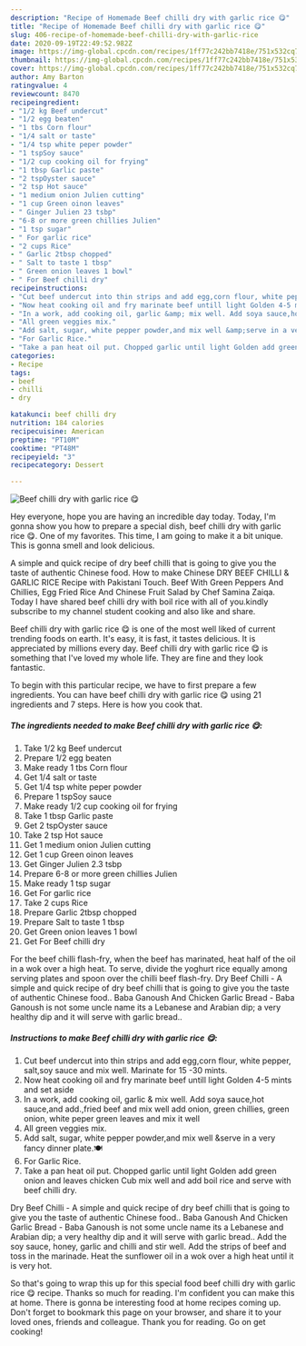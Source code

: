```yaml
---
description: "Recipe of Homemade Beef chilli dry with garlic rice 😋"
title: "Recipe of Homemade Beef chilli dry with garlic rice 😋"
slug: 406-recipe-of-homemade-beef-chilli-dry-with-garlic-rice
date: 2020-09-19T22:49:52.982Z
image: https://img-global.cpcdn.com/recipes/1ff77c242bb7418e/751x532cq70/beef-chilli-dry-with-garlic-rice-😋-recipe-main-photo.jpg
thumbnail: https://img-global.cpcdn.com/recipes/1ff77c242bb7418e/751x532cq70/beef-chilli-dry-with-garlic-rice-😋-recipe-main-photo.jpg
cover: https://img-global.cpcdn.com/recipes/1ff77c242bb7418e/751x532cq70/beef-chilli-dry-with-garlic-rice-😋-recipe-main-photo.jpg
author: Amy Barton
ratingvalue: 4
reviewcount: 8470
recipeingredient:
- "1/2 kg Beef undercut"
- "1/2 egg beaten"
- "1 tbs Corn flour"
- "1/4 salt or taste"
- "1/4 tsp white peper powder"
- "1 tspSoy sauce"
- "1/2 cup cooking oil for frying"
- "1 tbsp Garlic paste"
- "2 tspOyster sauce"
- "2 tsp Hot sauce"
- "1 medium onion Julien cutting"
- "1 cup Green oinon leaves"
- " Ginger Julien 23 tsbp"
- "6-8 or more green chillies Julien"
- "1 tsp sugar"
- " For garlic rice"
- "2 cups Rice"
- " Garlic 2tbsp chopped"
- " Salt to taste 1 tbsp"
- " Green onion leaves 1 bowl"
- " For Beef chilli dry"
recipeinstructions:
- "Cut beef undercut into thin strips and add egg,corn flour, white pepper, salt,soy sauce and mix well. Marinate for 15 -30 mints."
- "Now heat cooking oil and fry marinate beef untill light Golden 4-5 mints and set aside"
- "In a work, add cooking oil, garlic &amp; mix well. Add soya sauce,hot sauce,and add.,fried beef and mix well add onion, green chillies, green onion, white peper green leaves and mix it well"
- "All green veggies mix."
- "Add salt, sugar, white pepper powder,and mix well &amp;serve in a very fancy dinner plate.🍽️"
- "For Garlic Rice."
- "Take a pan heat oil put. Chopped garlic until light Golden add green onion and leaves chicken Cub mix well and add boil rice and serve with beef chilli dry."
categories:
- Recipe
tags:
- beef
- chilli
- dry

katakunci: beef chilli dry 
nutrition: 184 calories
recipecuisine: American
preptime: "PT10M"
cooktime: "PT48M"
recipeyield: "3"
recipecategory: Dessert

---
```



![Beef chilli dry with garlic rice 😋](https://img-global.cpcdn.com/recipes/1ff77c242bb7418e/751x532cq70/beef-chilli-dry-with-garlic-rice-😋-recipe-main-photo.jpg)

Hey everyone, hope you are having an incredible day today. Today, I'm gonna show you how to prepare a special dish, beef chilli dry with garlic rice 😋. One of my favorites. This time, I am going to make it a bit unique. This is gonna smell and look delicious.

A simple and quick recipe of dry beef chilli that is going to give you the taste of authentic Chinese food. How to make Chinese DRY BEEF CHILLI &amp; GARLIC RICE Recipe with Pakistani Touch. Beef With Green Peppers And Chillies, Egg Fried Rice And Chinese Fruit Salad by Chef Samina Zaiqa. Today I have shared beef chilli dry with boil rice with all of you.kindly subscribe to my channel student cooking and also like and share.

Beef chilli dry with garlic rice 😋 is one of the most well liked of current trending foods on earth. It's easy, it is fast, it tastes delicious. It is appreciated by millions every day. Beef chilli dry with garlic rice 😋 is something that I've loved my whole life. They are fine and they look fantastic.


To begin with this particular recipe, we have to first prepare a few ingredients. You can have beef chilli dry with garlic rice 😋 using 21 ingredients and 7 steps. Here is how you cook that.

<!--inarticleads1-->

##### The ingredients needed to make Beef chilli dry with garlic rice 😋:

1. Take 1/2 kg Beef undercut
1. Prepare 1/2 egg beaten
1. Make ready 1 tbs Corn flour
1. Get 1/4 salt or taste
1. Get 1/4 tsp white peper powder
1. Prepare 1 tspSoy sauce
1. Make ready 1/2 cup cooking oil for frying
1. Take 1 tbsp Garlic paste
1. Get 2 tspOyster sauce
1. Take 2 tsp Hot sauce
1. Get 1 medium onion Julien cutting
1. Get 1 cup Green oinon leaves
1. Get  Ginger Julien 2.3 tsbp
1. Prepare 6-8 or more green chillies Julien
1. Make ready 1 tsp sugar
1. Get  For garlic rice
1. Take 2 cups Rice
1. Prepare  Garlic 2tbsp chopped
1. Prepare  Salt to taste 1 tbsp
1. Get  Green onion leaves 1 bowl
1. Get  For Beef chilli dry


For the beef chilli flash-fry, when the beef has marinated, heat half of the oil in a wok over a high heat. To serve, divide the yoghurt rice equally among serving plates and spoon over the chilli beef flash-fry. Dry Beef Chilli - A simple and quick recipe of dry beef chilli that is going to give you the taste of authentic Chinese food.. Baba Ganoush And Chicken Garlic Bread - Baba Ganoush is not some uncle name its a Lebanese and Arabian dip; a very healthy dip and it will serve with garlic bread.. 

<!--inarticleads2-->

##### Instructions to make Beef chilli dry with garlic rice 😋:

1. Cut beef undercut into thin strips and add egg,corn flour, white pepper, salt,soy sauce and mix well. Marinate for 15 -30 mints.
1. Now heat cooking oil and fry marinate beef untill light Golden 4-5 mints and set aside
1. In a work, add cooking oil, garlic &amp; mix well. Add soya sauce,hot sauce,and add.,fried beef and mix well add onion, green chillies, green onion, white peper green leaves and mix it well
1. All green veggies mix.
1. Add salt, sugar, white pepper powder,and mix well &amp;serve in a very fancy dinner plate.🍽️
1. For Garlic Rice.
1. Take a pan heat oil put. Chopped garlic until light Golden add green onion and leaves chicken Cub mix well and add boil rice and serve with beef chilli dry.


Dry Beef Chilli - A simple and quick recipe of dry beef chilli that is going to give you the taste of authentic Chinese food.. Baba Ganoush And Chicken Garlic Bread - Baba Ganoush is not some uncle name its a Lebanese and Arabian dip; a very healthy dip and it will serve with garlic bread.. Add the soy sauce, honey, garlic and chilli and stir well. Add the strips of beef and toss in the marinade. Heat the sunflower oil in a wok over a high heat until it is very hot. 

So that's going to wrap this up for this special food beef chilli dry with garlic rice 😋 recipe. Thanks so much for reading. I'm confident you can make this at home. There is gonna be interesting food at home recipes coming up. Don't forget to bookmark this page on your browser, and share it to your loved ones, friends and colleague. Thank you for reading. Go on get cooking!
